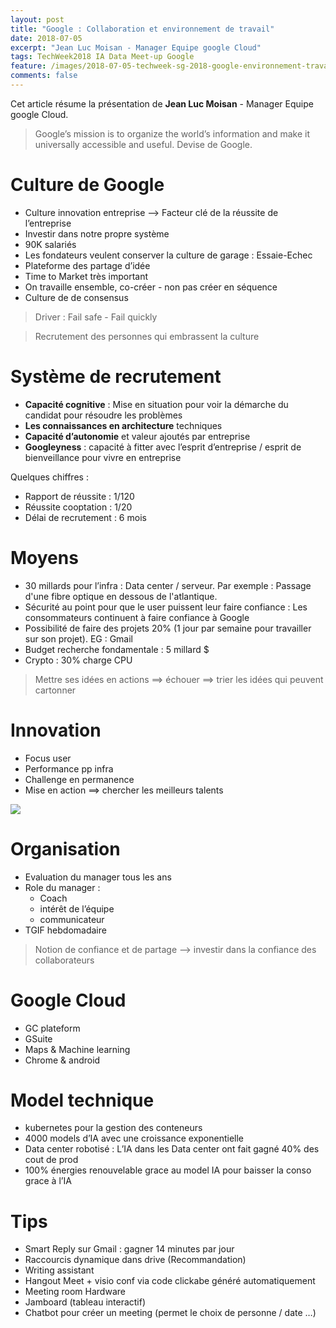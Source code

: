 ```yaml
---
layout: post
title: "Google : Collaboration et environnement de travail"
date: 2018-07-05
excerpt: "Jean Luc Moisan - Manager Equipe google Cloud"
tags: TechWeek2018 IA Data Meet-up Google
feature: /images/2018-07-05-techweek-sg-2018-google-environnement-travail/2018-07-05-techweek-sg-2018-google-environnement-travail.jpg
comments: false
---
```

Cet article résume la présentation de **Jean Luc Moisan** - Manager Equipe google Cloud.

> Google’s mission is to organize the world’s information and make it universally accessible  and useful.
Devise de Google.

# Culture de Google
* Culture innovation entreprise —> Facteur clé de la réussite de l’entreprise
* Investir dans notre propre système
* 90K salariés
* Les fondateurs veulent conserver la culture de garage : Essaie-Echec
* Plateforme des partage d’idée
* Time to Market très important
* On travaille ensemble, co-créer - non pas créer en séquence
* Culture de de consensus

> Driver : Fail safe - Fail quickly

> Recrutement des personnes qui embrassent la culture

# Système de recrutement
* **Capacité cognitive** : Mise en situation pour voir la démarche du candidat pour résoudre les problèmes
* **Les connaissances en architecture** techniques
* **Capacité d’autonomie** et valeur ajoutés par entreprise
* **Googleyness** : capacité à fitter avec l’esprit d’entreprise / esprit de bienveillance pour vivre en entreprise

Quelques chiffres :
* Rapport de réussite : 1/120
* Réussite cooptation : 1/20
* Délai de recrutement : 6 mois

# Moyens
* 30 millards pour l’infra : Data center / serveur. Par exemple : Passage d'une fibre optique en dessous de l'atlantique.
* Sécurité au point pour que le user puissent leur faire confiance : Les consommateurs continuent à faire confiance à Google
* Possibilité de faire des projets 20% (1 jour par semaine pour travailler sur son projet). EG : Gmail
* Budget recherche fondamentale : 5 millard $
* Crypto : 30% charge CPU

> Mettre ses idées en actions  ==> échouer ==> trier les idées qui peuvent cartonner

# Innovation
* Focus user
* Performance pp infra
* Challenge en permanence
* Mise en action ==> chercher les meilleurs talents

<img src="{{ site.url }}/images/2018-07-05-techweek-sg-2018-google-environnement-travail/innovation.png">


# Organisation
* Evaluation du manager tous les ans
* Role du manager :
  * Coach
  * intérêt de l’équipe
  * communicateur
* TGIF hebdomadaire

> Notion de confiance et de partage —> investir dans la confiance des collaborateurs

# Google Cloud
* GC plateform
* GSuite
* Maps & Machine learning
* Chrome & android

# Model technique
* kubernetes pour la gestion des conteneurs
* 4000 models d’IA avec une croissance exponentielle
* Data center robotisé : L’IA dans les Data center ont fait gagné 40% des cout de prod
* 100% énergies renouvelable grace au model IA pour baisser la conso grace à l’IA


# Tips
* Smart Reply sur Gmail : gagner 14 minutes par jour
* Raccourcis dynamique dans drive (Recommandation)
* Writing assistant
* Hangout Meet + visio conf via code clickabe généré automatiquement
* Meeting room Hardware
* Jamboard (tableau interactif)
* Chatbot pour créer un meeting (permet le choix de personne / date …)
